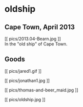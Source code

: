 oldship
=======


## Cape Town, April 2013

[[ pics/2013.04-Bearn.jpg ]]  
In the "old ship" of Cape Town.

## Goods

[[ pics/jared1.gif ]]  

[[ pics/jonathan1.jpg ]]  

[[ pics/thomas-and-beer_maid.jpg ]]

[[ pics/oldship.jpg ]]